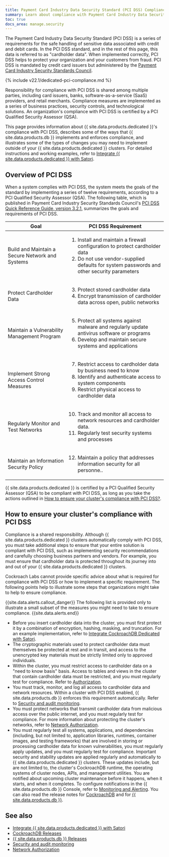 ```yaml
---
title: Payment Card Industry Data Security Standard (PCI DSS) Compliance in CockroachDB Cloud Dedicated
summary: Learn about compliance with Payment Card Industry Data Security Standard (PCI DSS) for CockroachDB Cloud Dedicated clusters.
toc: true
docs_area: manage.security
---
```


The Payment Card Industry Data Security Standard (PCI DSS) is a series of requirements for the safe handling of sensitive data associated with credit and debit cards. In the PCI DSS standard, and in the rest of this page, this data is referred to as "cardholder data". When implemented correctly, PCI DSS helps to protect your organization and your customers from fraud. PCI DSS is mandated by credit card issuers but administered by the [Payment Card Industry Security Standards Council](https://www.pcisecuritystandards.org/).

{% include v22.1/dedicated-pci-compliance.md %}

Responsibility for compliance with PCI DSS is shared among multiple parties, including card issuers, banks, software-as-a-service (SaaS) providers, and retail merchants. Compliance measures are implemented as a series of business practices, security controls, and technological solutions. An organization's compliance with PCI DSS is certified by a PCI Qualified Security Assessor (QSA).

This page provides information about {{ site.data.products.dedicated }}'s compliance with PCI DSS, describes some of the ways that {{ site.data.products.db }} implements and enforces compliance, and illustrates some of the types of changes you may need to implement outside of your {{ site.data.products.dedicated }} clusters. For detailed instructions and working examples, refer to [Integrate {{ site.data.products.dedicated }} with Satori](/docs/{{site.versions["stable"]}}/satori-integration.html).

## Overview of PCI DSS

When a system complies with PCI DSS, the system meets the goals of the standard by implementing a series of twelve requirements, according to a PCI Qualified Security Assessor (QSA). The following table, which is published in Payment Card Industry Security Standards Council's [PCI DSS Quick Reference Guide, version 3.2.1](https://listings.pcisecuritystandards.org/documents/PCI_DSS-QRG-v3_2_1.pdf), summarizes the goals and requirements of PCI DSS.

<table>
<tgroup cols="2">
<thead>
<tr>
  <th>Goal</th>
  <th>PCI DSS Requirement</th>
</tr>
</thead>
<tbody>
<tr>
  <td>Build and Maintain a Secure Network and Systems</td>
  <td><ol>
          <li>Install and maintain a firewall configuration to protect cardholder data</li>
          <li>Do not use vendor-supplied defaults for system passwords and other security parameters</li>
      </ol>
  </td>
</tr>
<tr>
  <td>Protect Cardholder Data</td>
  <td><ol start="3">
        <li>Protect stored cardholder data</li>
        <li>Encrypt transmission of cardholder data across open, public networks</li>
      </ol>
  </td>
</tr>
<tr>
  <td>Maintain a Vulnerability Management Program</td>
  <td><ol start="5">
        <li>Protect all systems against malware and regularly update antivirus software or programs</li>
        <li>Develop and maintain secure systems and applications</li>
      </ol>
  </td>
</tr>
<tr>
  <td>Implement Strong Access Control Measures</td>
  <td><ol start="7">
        <li>Restrict access to cardholder data by business need to know</li>
        <li>Identify and authenticate access to system components</li>
        <li>Restrict physical access to cardholder data</li>
      </ol>
  </td>
</tr>
<tr>
  <td>Regularly Monitor and Test Networks</td>
  <td><ol start="10">
        <li>Track and monitor all access to network resources and cardholder data.</li>
        <li>Regularly test security systems and processes</li>
      </ol>
  </td>
</tr>
<tr>
  <td>Maintain an Information Security Policy</td>
  <td><ol start="12">
        <li>Maintain a policy that addresses information security for all personne..</li>
  </td>
</tr>
</tbody>
</tgroup>
</table>

{{ site.data.products.dedicated }} is certified by a PCI Qualified Security Assessor (QSA) to be compliant with PCI DSS, as long as you take the actions outlined in [How to ensure your cluster's compliance with PCI DSS?](#how-to-ensure-your-clusters-compliance-with-pci-dss).

## How to ensure your cluster's compliance with PCI DSS

Compliance is a shared responsibility. Although {{ site.data.products.dedicated }} clusters automatically comply with PCI DSS, you must take additional steps to ensure that your entire solution is compliant with PCI DSS, such as implementing security recommendations and carefully choosing business partners and vendors. For example, you must ensure that cardholder data is protected throughout its journey into and out of your {{ site.data.products.dedicated }} clusters.

Cockroach Labs cannot provide specific advice about what is required for compliance with PCI DSS or how to implement a specific requirement. The following points help to illustrate some steps that organizations might take to help to ensure compliance.

{{site.data.alerts.callout_danger}}
The following list is provided only to illustrate a small subset of the measures you might need to take to ensure compliance.
{{site.data.alerts.end}}

- Before you insert cardholder data into the cluster, you must first protect it by a combination of encryption, hashing, masking, and truncation. For an example implementation, refer to [Integrate CockroachDB Dedicated with Satori](/docs/{{site.versions["stable"]}}/satori-integration.html).
- The cryptographic materials used to protect cardholder data must themselves be protected at rest and in transit, and access to the unencrypted key materials must be strictly limited only to approved individuals.
- Within the cluster, you must restrict access to cardholder data on a "need to know basis" basis. Access to tables and views in the cluster that contain cardholder data must be restricted, and you must regularly test for compliance. Refer to [Authorization](/docs/{{site.versions["stable"]}}/authorization.html).
- You must track, monitor, and log all access to cardholder data and network resources. Within a cluster with PCI DSS enabled, {{ site.data.products.db }} enforces this requirement automatically. Refer to [Security and audit monitoring](/docs/{{site.versions["stable"]}}/logging-use-cases.html#security-and-audit-monitoring).
- You must protect networks that transmit cardholder data from malicious access over the public internet, and you must regularly test for compliance. For more information about protecting the cluster's networks, refer to [Network Authorization](network-authorization.html).
- You must regularly test all systems, applications, and dependencies (including, but not limited to, application libraries, runtimes, container images, and testing frameworks) that are involved in storing or processing cardholder data for known vulnerabilities, you must regularly apply updates, and you must regularly test for compliance. Important security and stability updates are applied regularly and automatically to {{ site.data.products.dedicated }} clusters. These updates include, but are not limited to, the cluster's CockroachDB runtime, the operating systems of cluster nodes, APIs, and management utilities. You are notified about upcoming cluster maintenance before it happens, when it starts, and when it completes. To configure notifications in the {{ site.data.products.db }} Console, refer to [Monitoring and Alerting](/docs/stable/monitoring-and-alerting.html). You can also read the release notes for [CockroachDB](/docs/releases/index.html) and for [{{ site.data.products.db }}](/docs/releases/cloud.html).

## See also

- [Integrate {{ site.data.products.dedicated }} with Satori](/docs/{{site.versions["stable"]}}/satori-integration.html)
- [CockroachDB Releases](/docs/releases/index.html)
- [{{ site.data.products.db }} Releases](/docs/releases/cloud.html)
- [Security and audit monitoring](/docs/{{site.versions["stable"]}}/logging-use-cases.html#security-and-audit-monitoring)
- [Network Authorization](network-authorization.html)
